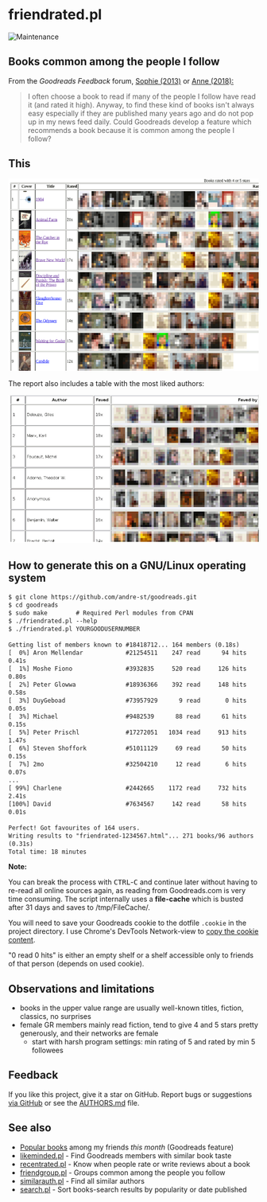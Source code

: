 # friendrated.pl

![Maintenance](https://img.shields.io/maintenance/yes/2019.svg)


## Books common among the people I follow

From the _Goodreads Feedback_ forum, [Sophie (2013)](https://www.goodreads.com/topic/show/1573755-most-popular-books-among-friends?page=1) or [Anne (2018):](https://www.goodreads.com/topic/show/19320371-recommendations)
> I often choose a book to read if many of the people I follow have read it
> (and rated it high). Anyway, to find these kind of books isn't always easy
> especially if they are published many years ago and do not pop up in my news
> feed daily.
> Could Goodreads develop a feature which recommends a book because it is
> common among the people I follow?


## This

![Screenshot](img/friendrated2.png?raw=true "Screenshot")

The report also includes a table with the most liked authors:

![Screenshot](img/friendrated3.png?raw=true "Screenshot")


## How to generate this on a GNU/Linux operating system

```console
$ git clone https://github.com/andre-st/goodreads.git
$ cd goodreads
$ sudo make        # Required Perl modules from CPAN
$ ./friendrated.pl --help
$ ./friendrated.pl YOURGOODUSERNUMBER

Getting list of members known to #18418712... 164 members (0.18s)
[  0%] Aron Mellendar            #21254511    247 read      94 hits     0.41s
[  1%] Moshe Fiono               #3932835     520 read     126 hits     0.80s
[  2%] Peter Glowwa              #18936366    392 read     148 hits     0.58s
[  3%] DuyGeboad                 #73957929      9 read       0 hits     0.05s
[  3%] Michael                   #9482539      88 read      61 hits     0.15s
[  5%] Peter Prischl             #17272051   1034 read     913 hits     1.47s
[  6%] Steven Shoffork           #51011129     69 read      50 hits     0.15s
[  7%] 2mo                       #32504210     12 read       6 hits     0.07s
...
[ 99%] Charlene                  #2442665    1172 read     732 hits     2.41s
[100%] David                     #7634567     142 read      58 hits     0.01s

Perfect! Got favourites of 164 users.
Writing results to "friendrated-1234567.html"... 271 books/96 authors (0.31s)
Total time: 18 minutes
```

**Note:**

You can break the process with <kbd>CTRL</kbd>-<kbd>C</kbd> and continue later
without having to re-read all online sources again, as reading from
Goodreads.com is very time consuming.  The script internally uses a
**file-cache** which is busted after 31 days and saves to /tmp/FileCache/.

You will need to save your Goodreads cookie to the dotfile `.cookie` in the
project directory.  I use Chrome's DevTools Network-view to [copy the cookie
content](https://www.youtube.com/watch?v=o_CYdZBPDCg).

"0 read 0 hits" is either an empty shelf or a shelf accessible only to friends
of that person (depends on used cookie).


## Observations and limitations

- books in the upper value range are usually well-known titles, fiction, classics, no surprises
- female GR members mainly read fiction, tend to give 4 and 5 stars pretty generously, and their networks are female
  - start with harsh program settings: min rating of 5 and rated by min 5 followees


## Feedback

If you like this project, give it a star on GitHub.
Report bugs or suggestions [via GitHub](https://github.com/andre-st/goodreads/issues) 
or see the [AUTHORS.md](AUTHORS.md) file.


## See also

- [Popular books](https://www.goodreads.com/friend/popular_books) among my friends _this month_ (Goodreads feature)
- [likeminded.pl](likeminded.md)   - Find Goodreads members with similar book taste
- [recentrated.pl](recentrated.md) - Know when people rate or write reviews about a book
- [friendgroup.pl](friendgroup.md) - Groups common among the people you follow
- [similarauth.pl](similarauth.md) - Find all similar authors
- [search.pl](search.md)           - Sort books-search results by popularity or date published

